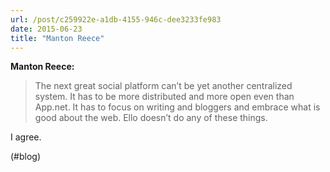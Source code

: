 ```yaml
---
url: /post/c259922e-a1db-4155-946c-dee3233fe983
date: 2015-06-23
title: "Manton Reece"
---
```


**Manton Reece:**



> The next great social platform can’t be yet another centralized system. It has to be more distributed and more open even than App.net. It has to focus on writing and bloggers and embrace what is good about the web. Ello doesn’t do any of these things. 



I agree.



(#blog)